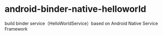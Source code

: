 # android-binder-native-helloworld
build binder service（HelloWorldService）based on Android Native Service Framework

